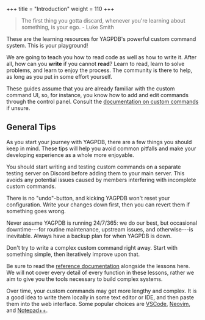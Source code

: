 +++
title = "Introduction"
weight = 110
+++

> The first thing you gotta discard, whenever you're learning about something, is your ego. - Luke Smith

These are the learning resources for YAGPDB's powerful custom command system. This is your playground!

We are going to teach you how to read code as well as how to write it. After all, how can you **write** if you cannot
**read**? Learn to read, learn to solve problems, and learn to enjoy the process. The community is there to help, as
long as you put in some effort yourself.

These guides assume that you are already familiar with the custom command UI, so, for instance, you know how to add and
edit commands through the control panel. Consult the [documentation on custom commands](/docs/custom-commands/commands)
if unsure.

## General Tips

As you start your journey with YAGPDB, there are a few things you should keep in mind. These tips will help you avoid
common pitfalls and make your developing experience as a whole more enjoyable.

You should start writing and testing custom commands on a separate testing server on Discord before adding them to your
main server. This avoids any potential issues caused by members interfering with incomplete custom commands.

There is no "undo"-button, and kicking YAGPDB won't reset your configuration. Write your changes down first, then you
can revert them if something goes wrong.

Never assume YAGPDB is running 24/7/365: we do our best, but occasional downtime---for routine maintenance, upstream
issues, and otherwise---is inevitable. Always have a backup plan for when YAGPDB is down.

Don't try to write a complex custom command right away. Start with something simple, then iteratively improve upon that.

Be sure to read the [reference documentation](/docs/reference/templates) alongside the lessons here. We will not cover
every detail of every function in these lessons, rather we aim to give you the tools necessary to build complex systems.

Over time, your custom commands may get more lengthy and complex. It is a good idea to write them locally in some text
editor or IDE, and then paste them into the web interface. Some popular choices are [VSCode], [Neovim], and
[Notepad++].

[VSCode]: https://code.visualstudio.com/
[Neovim]: https://neovim.io/
[Notepad++]: https://notepad-plus-plus.org/
